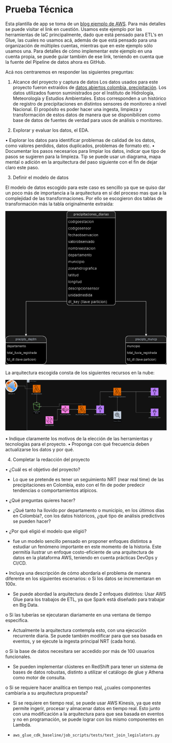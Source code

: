 # Prueba Técnica

Esta plantilla de app se toma de un [blog ejemplo de AWS](https://aws.amazon.com/es/blogs/big-data/end-to-end-development-lifecycle-for-data-engineers-to-build-a-data-integration-pipeline-using-aws-glue/). Para más detalles se puede visitar el link en cuestión. Usamos este ejemplo por las herramientas de IaC principalmente, dado que está pensado para ETL's en Glue, las cuales no usamos acá, además de que está pensado para una organización de múltiples cuentas, mientras que en este ejemplo sólo usamos una. Para detalles de cómo implementar este ejemplo en una cuenta propia, se puede guiar también de ese link, teniendo en cuenta que la fuente del Pipeline de datos ahora es GitHub.




Acá nos centraremos en responder las siguientes preguntas:

1. Alcance del proyecto y captura de datos
Los datos usados para este proyecto fueron extraídos de [datos abiertos colombia, precipitación](https://www.datos.gov.co/Ambiente-y-Desarrollo-Sostenible/Precipitaci-n/s54a-sgyg/about_data). Los datos utilizados fueron suministrados por el Instituto de Hidrología, Meteorología y Estudios Ambientales. Estos corresponden a un histórico de registro de precipitaciones en distintos sensores de monitoreo a nivel Nacional. El propósito es poder hacer una ingesta, limpieza y transformación de estos datos de manera que se disponibilicen como base de datos de fuentes de verdad para usos de análisis o monitoreo.


2. Explorar y evaluar los datos, el EDA.

• Explorar los datos para identificar problemas de calidad de los datos, como valores perdidos,
datos duplicados, problemas de formato etc.
• Documentar los pasos necesarios para limpiar los datos, indicar que tipo de pasos se sugieren
para la limpieza. Tip se puede usar un diagrama, mapa mental o adición en la arquitectura
del paso siguiente con el fin de dejar claro este paso.


3. Definir el modelo de datos

El modelo de datos escogido para este caso es sencillo ya que se quiso dar un poco más de importancia a la arquitectura en sí del proceso mas que a la complejidad de las transformaciones. Por ello se escogieron dos tablas de transformación más la tabla originalmente extraída:

![alt text](https://github.com/jzam0ra/pruebaTecnicaNQ/blob/main/pictures/modelodatos.png?raw=true)


La arquitectura escogida consta de los siguientes recursos en la nube:

![alt text](https://github.com/jzam0ra/pruebaTecnicaNQ/blob/main/pictures/arquitectura.png?raw=true)


• Indique claramente los motivos de la elección de las herramientas y tecnologías para el
proyecto.
• Proponga con qué frecuencia deben actualizarse los datos y por qué.


4. Completar la redacción del proyecto

• ¿Cuál es el objetivo del proyecto?
* Lo que se pretende es tener un seguimiento NRT (near real time) de las precipitaciones en Colombia, esto con el fín de poder predecir tendencias o comportamientos atípicos.

• ¿Qué preguntas quieres hacer?
* ¿Qué tanto ha llovido por departamento o municipio, en los últimos días en Colombia?, con los datos históricos, ¿qué tipo de análisis predictivos se pueden hacer?

• ¿Por qué eligió el modelo que eligió?
* fue un modelo sencillo pensado en proponer enfoques distintos a estudiar un fenómeno importante en este momento de la historia. Este permitía ilustrar un enfoque costo-eficiente de una arquitectura de datos en la plataforma AWS, teniendo en cuenta prácticas DevOps y CI/CD.

• Incluya una descripción de cómo abordaría el problema de manera diferente en los siguientes
escenarios:
o Si los datos se incrementaran en 100x.
* Se puede abordad la arquitectura desde 2 enfoques distintos: Usar AWS Glue para los trabajos de ETL, ya que Spark está diseñado para trabajar en Big Data. 

o Si las tuberías se ejecutaran diariamente en una ventana de tiempo especifica.
* Actualmente la arquitectura contempla esto, con una ejecución recurrente diaria. Se puede también modificar para que sea basada en eventos, y se ejecute la ingesta principal NRT (cada hora).

o Si la base de datos necesitara ser accedido por más de 100 usuarios funcionales.
* Se pueden implementar clústeres en RedShift para tener un sistema de bases de datos robustas, distinto a utilizar el catálogo de glue y Athena como motor de consulta.

o Si se requiere hacer analítica en tiempo real, ¿cuales componentes cambiaria a su arquitectura propuesta?
* Si se requiere en tiempo real, se puede usar AWS Kinesis, ya que este permite ingerir, procesar y almacenar datos en tiempo real. Esto junto con una modificación a la arquitectura para que sea basada en eventos y no en programación, se puede lograr con los mismo componentes en Lambda. 


* `aws_glue_cdk_baseline/job_scripts/tests/test_join_legislators.py`

```python

```

